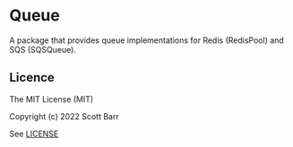 # Queue

A package that provides queue implementations for Redis (RedisPool) and SQS (SQSQueue).

## Licence

The MIT License (MIT)

Copyright (c) 2022 Scott Barr

See [LICENSE](LICENSE)
